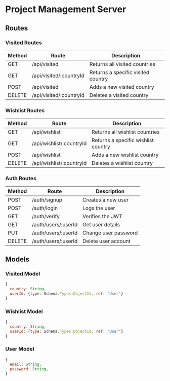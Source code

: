 # Project Management Server

## Routes

### Visited Routes

| Method | Route                   | Description                        |
| ------ | ----------------------- | ---------------------------------- |
| GET    | /api/visited            | Returns all visited countries      |
| GET    | /api/visited/:countryId | Returns a specific visited country |
| POST   | /api/visited            | Adds a new visited country         |
| DELETE | /api/visited/:countryId | Deletes a visited country          |

### Wishlist Routes

| Method | Route                    | Description                         |
| ------ | ------------------------ | ----------------------------------- |
| GET    | /api/wishlist            | Returns all wishlist countries      |
| GET    | /api/wishlist/:countryId | Returns a specific wishlist country |
| POST   | /api/wishlist            | Adds a new wishlist country         |
| DELETE | /api/wishlist/:countryId | Deletes a wishlist country          |

### Auth Routes

| Method | Route               | Description          |
| ------ | ------------------- | -------------------- |
| POST   | /auth/signup        | Creates a new user   |
| POST   | /auth/login         | Logs the user        |
| GET    | /auth/verify        | Verifies the JWT     |
| GET    | /auth/users/:userId | Get user details     |
| PUT    | /auth/users/:userId | Change user password |
| DELETE | /auth/users/:userId | Delete user account  |

## Models

### Visited Model

```js
{
  country: String,
  userId: {type: Schema.Types.ObjectId, ref: 'User'}
}
```

### Wishlist Model

```js
{
  country: String,
  userId: {type: Schema.Types.ObjectId, ref: 'User'}
}
```

### User Model

```js
{
  email: String,
  password: String,
}
```
